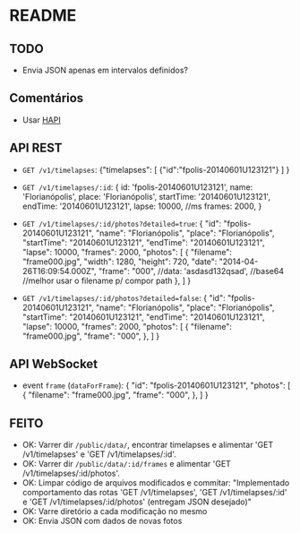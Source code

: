 # README

## TODO

- Envia JSON apenas em intervalos definidos?


## Comentários

- Usar [HAPI](http://hapijs.com/tutorials)

## API REST

- `GET /v1/timelapses`:
    {"timelapses": [
        {"id":"fpolis-20140601U123121"}
      ]
    }


- `GET /v1/timelapses/:id`:
    {
      id: 'fpolis-20140601U123121',
      name: 'Florianópolis',
      place: 'Florianópolis',
      startTime: '20140601U123121',
      endTime: '20140601U123121',
      lapse: 10000, //ms
      frames: 2000,
    }

- `GET /v1/timelapses/:id/photos?detailed=true`:
    {
       "id": "fpolis-20140601U123121",
       "name": "Florianópolis",
       "place": "Florianópolis",
       "startTime": "20140601U123121",
       "endTime": "20140601U123121",
       "lapse": 10000,
       "frames": 2000,
       "photos":
       [
           {
               "filename": "frame000.jpg",
               "width": 1280,
               "height": 720,
               "date": "2014-04-26T16:09:54.000Z",
               "frame": "000",
               //data: 'asdasd132qsad', //base64 //melhor usar o filename p/ compor path
           },
        ]
    }

- `GET /v1/timelapses/:id/photos?detailed=false`:
    {
       "id": "fpolis-20140601U123121",
       "name": "Florianópolis",
       "place": "Florianópolis",
       "startTime": "20140601U123121",
       "endTime": "20140601U123121",
       "lapse": 10000,
       "frames": 2000,
       "photos":
       [
           {
               "filename": "frame000.jpg",
               "frame": "000",
           },
        ]
    }

## API WebSocket

- event `frame` (`dataForFrame`):
    {
       "id": "fpolis-20140601U123121",
       "photos":
       [
           {
               "filename": "frame000.jpg",
               "frame": "000",
           },
        ]
    }

## FEITO

- OK: Varrer dir `/public/data/`, encontrar timelapses e alimentar 'GET /v1/timelapses' e 'GET /v1/timelapses/:id'.
- OK: Varrer dir `/public/data/:id/frames` e alimentar 'GET /v1/timelapses/:id/photos'.
- OK: Limpar código de arquivos modificados e commitar: "Implementado comportamento das rotas 'GET /v1/timelapses', 'GET /v1/timelapses/:id' e 'GET /v1/timelapses/:id/photos' (entregam JSON desejado)"
- OK: Varre diretório a cada modificação no mesmo
- OK: Envia JSON com dados de novas fotos
